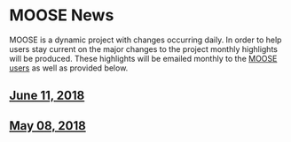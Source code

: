 # MOOSE News

MOOSE is a dynamic project with changes occurring daily. In order to help users stay current on the
major changes to the project monthly highlights will be produced. These highlights will be emailed
monthly to the [MOOSE users](contact_us.md) as well as provided below.

## [June 11, 2018](2018_06_11.md)

## [May 08, 2018](2018_05_08.md)
